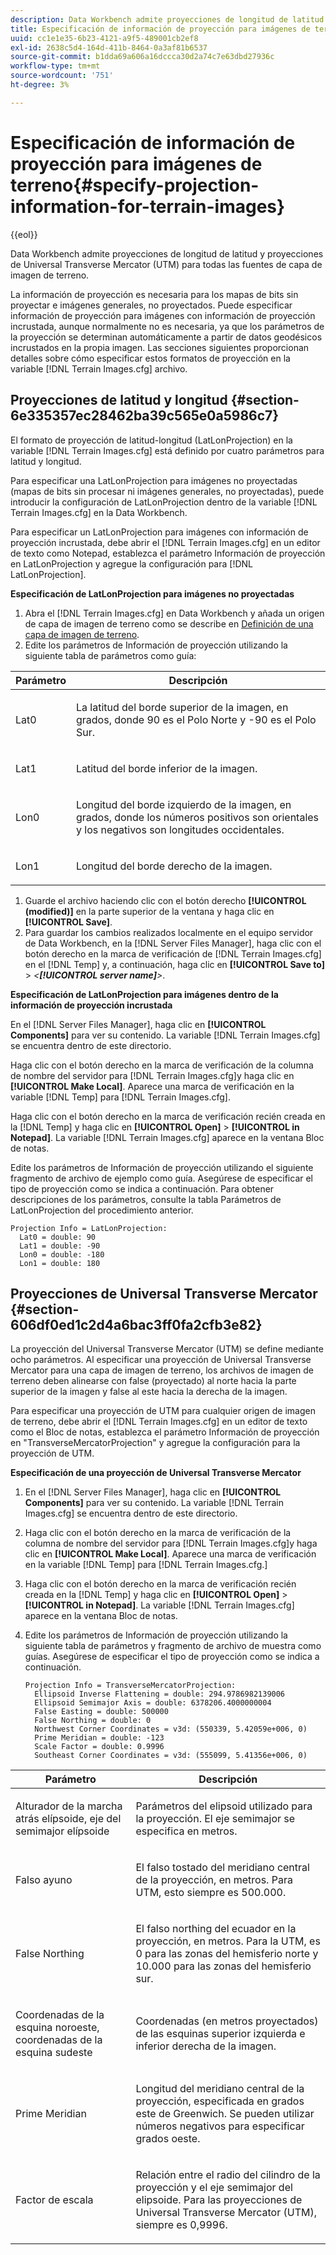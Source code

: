 ```yaml
---
description: Data Workbench admite proyecciones de longitud de latitud y proyecciones de Universal Transverse Mercator (UTM) para todas las fuentes de capa de imagen de terreno.
title: Especificación de información de proyección para imágenes de terreno
uuid: cc1e1e35-6b23-4121-a9f5-489001cb2ef8
exl-id: 2638c5d4-164d-411b-8464-0a3af81b6537
source-git-commit: b1dda69a606a16dccca30d2a74c7e63dbd27936c
workflow-type: tm+mt
source-wordcount: '751'
ht-degree: 3%

---
```


# Especificación de información de proyección para imágenes de terreno{#specify-projection-information-for-terrain-images}

{{eol}}

Data Workbench admite proyecciones de longitud de latitud y proyecciones de Universal Transverse Mercator (UTM) para todas las fuentes de capa de imagen de terreno.

La información de proyección es necesaria para los mapas de bits sin proyectar e imágenes generales, no proyectados. Puede especificar información de proyección para imágenes con información de proyección incrustada, aunque normalmente no es necesaria, ya que los parámetros de la proyección se determinan automáticamente a partir de datos geodésicos incrustados en la propia imagen. Las secciones siguientes proporcionan detalles sobre cómo especificar estos formatos de proyección en la variable [!DNL Terrain Images.cfg] archivo.

## Proyecciones de latitud y longitud {#section-6e335357ec28462ba39c565e0a5986c7}

El formato de proyección de latitud-longitud (LatLonProjection) en la variable [!DNL Terrain Images.cfg] está definido por cuatro parámetros para latitud y longitud.

Para especificar una LatLonProjection para imágenes no proyectadas (mapas de bits sin procesar ni imágenes generales, no proyectadas), puede introducir la configuración de LatLonProjection dentro de la variable [!DNL Terrain Images.cfg] en la Data Workbench.

Para especificar un LatLonProjection para imágenes con información de proyección incrustada, debe abrir el [!DNL Terrain Images.cfg] en un editor de texto como Notepad, establezca el parámetro Información de proyección en LatLonProjection y agregue la configuración para [!DNL LatLonProjection].

**Especificación de LatLonProjection para imágenes no proyectadas**

1. Abra el [!DNL Terrain Images.cfg] en Data Workbench y añada un origen de capa de imagen de terreno como se describe en [Definición de una capa de imagen de terreno](../../../../home/c-get-started/c-im-layers/c-ter-img-layers/c-ter-img-layers.md#concept-f4b3a20969354ca38955e3fd5beb0f4f).
1. Edite los parámetros de Información de proyección utilizando la siguiente tabla de parámetros como guía:

<table id="table_32F6EADB2DA34592ABD6FFAC9E00BB27"> 
 <thead> 
  <tr> 
   <th colname="col1" class="entry"> Parámetro </th> 
   <th colname="col2" class="entry"> Descripción </th> 
  </tr>
 </thead>
 <tbody> 
  <tr> 
   <td colname="col1"> <p>Lat0 </p> </td> 
   <td colname="col2"> <p>La latitud del borde superior de la imagen, en grados, donde 90 es el Polo Norte y -90 es el Polo Sur. </p> </td> 
  </tr> 
  <tr> 
   <td colname="col1"> <p>Lat1 </p> </td> 
   <td colname="col2"> <p>Latitud del borde inferior de la imagen. </p> </td> 
  </tr> 
  <tr> 
   <td colname="col1"> <p>Lon0 </p> </td> 
   <td colname="col2"> <p>Longitud del borde izquierdo de la imagen, en grados, donde los números positivos son orientales y los negativos son longitudes occidentales. </p> </td> 
  </tr> 
  <tr> 
   <td colname="col1"> <p>Lon1 </p> </td> 
   <td colname="col2"> <p>Longitud del borde derecho de la imagen. </p> </td> 
  </tr> 
 </tbody> 
</table>

1. Guarde el archivo haciendo clic con el botón derecho **[!UICONTROL (modified)]** en la parte superior de la ventana y haga clic en **[!UICONTROL Save]**.
1. Para guardar los cambios realizados localmente en el equipo servidor de Data Workbench, en la [!DNL Server Files Manager], haga clic con el botón derecho en la marca de verificación de [!DNL Terrain Images.cfg] en el [!DNL Temp] y, a continuación, haga clic en **[!UICONTROL Save to]** > *&lt;**[!UICONTROL server name]**>*.

**Especificación de LatLonProjection para imágenes dentro de la información de proyección incrustada**

En el [!DNL Server Files Manager], haga clic en **[!UICONTROL Components]** para ver su contenido. La variable [!DNL Terrain Images.cfg] se encuentra dentro de este directorio.

Haga clic con el botón derecho en la marca de verificación de la columna de nombre del servidor para [!DNL Terrain Images.cfg]y haga clic en **[!UICONTROL Make Local]**. Aparece una marca de verificación en la variable [!DNL Temp] para [!DNL Terrain Images.cfg].

Haga clic con el botón derecho en la marca de verificación recién creada en la [!DNL Temp] y haga clic en **[!UICONTROL Open]** > **[!UICONTROL in Notepad]**. La variable [!DNL Terrain Images.cfg] aparece en la ventana Bloc de notas.

Edite los parámetros de Información de proyección utilizando el siguiente fragmento de archivo de ejemplo como guía. Asegúrese de especificar el tipo de proyección como se indica a continuación. Para obtener descripciones de los parámetros, consulte la tabla Parámetros de LatLonProjection del procedimiento anterior.

```
Projection Info = LatLonProjection:
  Lat0 = double: 90
  Lat1 = double: -90
  Lon0 = double: -180
  Lon1 = double: 180
```

## Proyecciones de Universal Transverse Mercator {#section-606df0ed1c2d4a6bac3ff0fa2cfb3e82}

La proyección del Universal Transverse Mercator (UTM) se define mediante ocho parámetros. Al especificar una proyección de Universal Transverse Mercator para una capa de imagen de terreno, los archivos de imagen de terreno deben alinearse con false (proyectado) al norte hacia la parte superior de la imagen y false al este hacia la derecha de la imagen.

Para especificar una proyección de UTM para cualquier origen de imagen de terreno, debe abrir el [!DNL Terrain Images.cfg] en un editor de texto como el Bloc de notas, establezca el parámetro Información de proyección en &quot;TransverseMercatorProjection&quot; y agregue la configuración para la proyección de UTM.

**Especificación de una proyección de Universal Transverse Mercator**

1. En el [!DNL Server Files Manager], haga clic en **[!UICONTROL Components]** para ver su contenido. La variable [!DNL Terrain Images.cfg] se encuentra dentro de este directorio.
1. Haga clic con el botón derecho en la marca de verificación de la columna de nombre del servidor para [!DNL Terrain Images.cfg]y haga clic en **[!UICONTROL Make Local]**. Aparece una marca de verificación en la variable [!DNL Temp] para [!DNL Terrain Images.cfg.]
1. Haga clic con el botón derecho en la marca de verificación recién creada en la [!DNL Temp] y haga clic en **[!UICONTROL Open]** > **[!UICONTROL in Notepad]**. La variable [!DNL Terrain Images.cfg] aparece en la ventana Bloc de notas.
1. Edite los parámetros de Información de proyección utilizando la siguiente tabla de parámetros y fragmento de archivo de muestra como guías. Asegúrese de especificar el tipo de proyección como se indica a continuación.

   ```
   Projection Info = TransverseMercatorProjection:
     Ellipsoid Inverse Flattening = double: 294.9786982139006
     Ellipsoid Semimajor Axis = double: 6378206.4000000004
     False Easting = double: 500000
     False Northing = double: 0
     Northwest Corner Coordinates = v3d: (550339, 5.42059e+006, 0)
     Prime Meridian = double: -123
     Scale Factor = double: 0.9996
     Southeast Corner Coordinates = v3d: (555099, 5.41356e+006, 0)
   ```

<table id="table_71AEEAE808B9436B9846987A54D5D1D2"> 
 <thead> 
  <tr> 
   <th colname="col1" class="entry"> Parámetro </th> 
   <th colname="col2" class="entry"> Descripción </th> 
  </tr>
 </thead>
 <tbody> 
  <tr> 
   <td colname="col1"> <p>Alturador de la marcha atrás elípsoide, eje del semimajor elípsoide </p> </td> 
   <td colname="col2"> <p>Parámetros del elipsoid utilizado para la proyección. El eje semimajor se especifica en metros. </p> </td> 
  </tr> 
  <tr> 
   <td colname="col1"> <p>Falso ayuno </p> </td> 
   <td colname="col2"> <p>El falso tostado del meridiano central de la proyección, en metros. Para UTM, esto siempre es 500.000. </p> </td> 
  </tr> 
  <tr> 
   <td colname="col1"> <p>False Northing </p> </td> 
   <td colname="col2"> <p>El falso northing del ecuador en la proyección, en metros. Para la UTM, es 0 para las zonas del hemisferio norte y 10.000 para las zonas del hemisferio sur. </p> </td> 
  </tr> 
  <tr> 
   <td colname="col1"> <p>Coordenadas de la esquina noroeste, coordenadas de la esquina sudeste </p> </td> 
   <td colname="col2"> <p>Coordenadas (en metros proyectados) de las esquinas superior izquierda e inferior derecha de la imagen. </p> </td> 
  </tr> 
  <tr> 
   <td colname="col1"> <p>Prime Meridian </p> </td> 
   <td colname="col2"> <p>Longitud del meridiano central de la proyección, especificada en grados este de Greenwich. Se pueden utilizar números negativos para especificar grados oeste. </p> </td> 
  </tr> 
  <tr> 
   <td colname="col1"> <p>Factor de escala </p> </td> 
   <td colname="col2"> <p>Relación entre el radio del cilindro de la proyección y el eje semimajor del elipsoide. Para las proyecciones de Universal Transverse Mercator (UTM), siempre es 0,9996. </p> </td> 
  </tr> 
 </tbody> 
</table>
